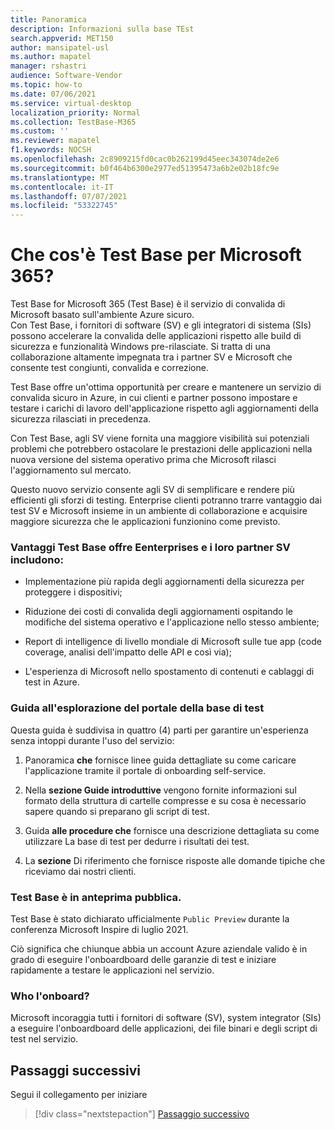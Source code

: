 ```yaml
---
title: Panoramica
description: Informazioni sulla base TEst
search.appverid: MET150
author: mansipatel-usl
ms.author: mapatel
manager: rshastri
audience: Software-Vendor
ms.topic: how-to
ms.date: 07/06/2021
ms.service: virtual-desktop
localization_priority: Normal
ms.collection: TestBase-M365
ms.custom: ''
ms.reviewer: mapatel
f1.keywords: NOCSH
ms.openlocfilehash: 2c8909215fd0cac0b262199d45eec343074de2e6
ms.sourcegitcommit: b0f464b6300e2977ed51395473a6b2e02b18fc9e
ms.translationtype: MT
ms.contentlocale: it-IT
ms.lasthandoff: 07/07/2021
ms.locfileid: "53322745"
---
```

# <a name="what-is-test-base-for-microsoft-365"></a>Che cos'è Test Base per Microsoft 365? 

Test Base for Microsoft 365 (Test Base) è il servizio di convalida di Microsoft basato sull'ambiente Azure sicuro.  
Con Test Base, i fornitori di software (SV) e gli integratori di sistema (SIs) possono accelerare la convalida delle applicazioni rispetto alle build di sicurezza e funzionalità Windows pre-rilasciate. Si tratta di una collaborazione altamente impegnata tra i partner SV e Microsoft che consente test congiunti, convalida e correzione.

Test Base offre un'ottima opportunità per creare e mantenere un servizio di convalida sicuro in Azure, in cui clienti e partner possono impostare e testare i carichi di lavoro dell'applicazione rispetto agli aggiornamenti della sicurezza rilasciati in precedenza.

Con Test Base, agli SV viene fornita una maggiore visibilità sui potenziali problemi che potrebbero ostacolare le prestazioni delle applicazioni nella nuova versione del sistema operativo prima che Microsoft rilasci l'aggiornamento sul mercato.

Questo nuovo servizio consente agli SV di semplificare e rendere più efficienti gli sforzi di testing. Enterprise clienti potranno trarre vantaggio dai test SV e Microsoft insieme in un ambiente di collaborazione e acquisire maggiore sicurezza che le applicazioni funzionino come previsto. 

### <a name="advantages-test-base-offers-eenterprises-and-their-sv-partners-include"></a>Vantaggi Test Base offre Eenterprises e i loro partner SV includono: 
 
  * Implementazione più rapida degli aggiornamenti della sicurezza per proteggere i dispositivi; 
 
  * Riduzione dei costi di convalida degli aggiornamenti ospitando le modifiche del sistema operativo e l'applicazione nello stesso ambiente; 
  
  * Report di intelligence di livello mondiale di Microsoft sulle tue app (code coverage, analisi dell'impatto delle API e così via); 
  
  * L'esperienza di Microsoft nello spostamento di contenuti e cablaggi di test in Azure. 


### <a name="guide-to-navigating-the-test-base-portal"></a>Guida all'esplorazione del portale della base di test

Questa guida è suddivisa in quattro (4) parti per garantire un'esperienza senza intoppi durante l'uso del servizio:

1. Panoramica **che** fornisce linee guida dettagliate su come caricare l'applicazione tramite il portale di onboarding self-service. 

2. Nella **sezione Guide introduttive** vengono fornite informazioni sul formato della struttura di cartelle compresse e su cosa è necessario sapere quando si preparano gli script di test.

3. Guida **alle procedure che** fornisce una descrizione dettagliata su come utilizzare La base di test per dedurre i risultati dei test.

4. La **sezione** Di riferimento che fornisce risposte alle domande tipiche che riceviamo dai nostri clienti.

### <a name="test-base-is-in-public-preview"></a>Test Base è in anteprima pubblica.

Test Base è stato dichiarato ufficialmente ```Public Preview``` durante la conferenza Microsoft Inspire di luglio 2021. 

Ciò significa che chiunque abbia un account Azure aziendale valido è in grado di eseguire l'onboardboard delle garanzie di test e iniziare rapidamente a testare le applicazioni nel servizio.

### <a name="who-should-onboard"></a>Who l'onboard?

Microsoft incoraggia tutti i fornitori di software (SV), system integrator (SIs) a eseguire l'onboardboard delle applicazioni, dei file binari e degli script di test nel servizio.

## <a name="next-steps"></a>Passaggi successivi

Segui il collegamento per iniziare
> [!div class="nextstepaction"]
> [Passaggio successivo](createaccount.md)

